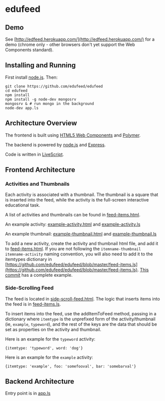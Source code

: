 # edufeed

## Demo

See [http://edfeed.herokuapp.com/](http://edfeed.herokuapp.com/) for a demo (chrome only - other browsers don't yet support the Web Components standard).

## Installing and Running

First install [node.js](https://nodejs.org/). Then:

```
git clone https://github.com/edufeed/edufeed
cd edufeed
npm install
npm install -g node-dev mongosrv
mongosrv & # run mongo in the background
node-dev app.ls
```

## Architecture Overview

The frontend is built using [HTML5 Web Components](http://webcomponents.org/) and [Polymer](https://www.polymer-project.org/).

The backend is powered by [node.js](https://nodejs.org/) and [Express](http://expressjs.com/).

Code is written in [LiveScript](http://livescript.net/).

## Frontend Architecture

### Activities and Thumbnails

Each activity is associated with a thumbnail. The thumbnail is a square that is inserted into the feed, while the activity is the full-screen interactive educational task.

A list of activities and thumbnails can be found in [feed-items.html](https://github.com/edufeed/edufeed/blob/master/feed-items.html).

An example activity: [example-activity.html](https://github.com/edufeed/edufeed/blob/master/example-activity.html) and [example-activity.ls](https://github.com/edufeed/edufeed/blob/master/example-activity.ls)

An example thumbnail: [example-thumbnail.html](https://github.com/edufeed/edufeed/blob/master/example-thumbnail.html) and [example-thumbnail.ls](https://github.com/edufeed/edufeed/blob/master/example-thumbnail.ls)

To add a new activity, create the activity and thumbnail html file, and add it to [feed-items.html](https://github.com/edufeed/edufeed/blob/master/feed-items.html). If you are not following the `itemname-thumbnail` `itemname-activity` naming convention, you will also need to add it to the itemtypes dictionary in [https://github.com/edufeed/edufeed/blob/master/feed-items.ls](https://github.com/edufeed/edufeed/blob/master/feed-items.ls). [This commit](https://github.com/edufeed/edufeed/commit/5971a4013471af77cea8df6a26169e8ef9c61a48) has a complete example.

### Side-Scrolling Feed

The feed is located in [side-scroll-feed.html](https://github.com/edufeed/edufeed/blob/master/side-scroll-feed.html). The logic that inserts items into the feed is in [feed-items.ls](https://github.com/edufeed/edufeed/blob/master/feed-items.ls).

To insert items into the feed, use the addItemToFeed method, passing in a dictionary where `itemtype` is the unprefixed form of the activity/thumbnail (ie, `example`, `typeword`), and the rest of the keys are the data that should be set as properties on the activity and thumbnail.

Here is an example for the `typeword` activity:

```
{itemtype: 'typeword', word: 'dog'}
```

Here is an example for the `example` activity:

```
{itemtype: 'example', foo: 'somefooval', bar: 'somebarval'}
```

## Backend Architecture

Entry point is in [app.ls](https://github.com/edufeed/edufeed/blob/master/app.ls)


